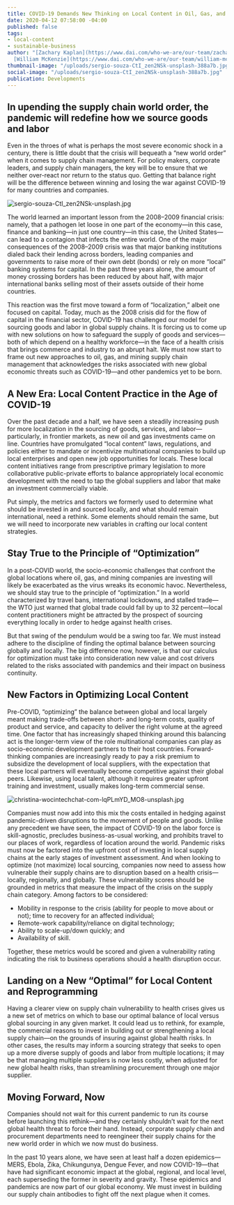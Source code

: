 ```yaml
---
title: COVID-19 Demands New Thinking on Local Content in Oil, Gas, and Mining
date: 2020-04-12 07:58:00 -04:00
published: false
tags:
- local-content
- sustainable-business
author: "[Zachary Kaplan](https://www.dai.com/who-we-are/our-team/zachary-kaplan),
  [William McKenzie](https://www.dai.com/who-we-are/our-team/william-mckenzie\\)"
thumbnail-image: "/uploads/sergio-souza-CtI_zen2NSk-unsplash-388a7b.jpg"
social-image: "/uploads/sergio-souza-CtI_zen2NSk-unsplash-388a7b.jpg"
publication: Developments
---
```


## In upending the supply chain world order, the pandemic will redefine how we source goods and labor

Even in the throes of what is perhaps the most severe economic shock in a century, there is little doubt that the crisis will bequeath a “new world order” when it comes to supply chain management. For policy makers, corporate leaders, and supply chain managers, the key will be to ensure that we neither over-react nor return to the status quo. Getting that balance right will be the difference between winning and losing the war against COVID-19 for many countries and companies. 




![sergio-souza-CtI_zen2NSk-unsplash.jpg](/uploads/sergio-souza-CtI_zen2NSk-unsplash.jpg)

The world learned an important lesson from the 2008–2009 financial crisis: namely, that a pathogen let loose in one part of the economy—in this case, finance and banking—in just one country—in this case, the United States—can lead to a contagion that infects the entire world. One of the major consequences of the 2008–2009 crisis was that major banking institutions dialed back their lending across borders, leading companies and governments to raise more of their own debt (bonds) or rely on more “local” banking systems for capital. In the past three years alone, the amount of money crossing borders has been reduced by about half, with major international banks selling most of their assets outside of their home countries.

This reaction was the first move toward a form of “localization,” albeit one focused on capital. Today, much as the 2008 crisis did for the flow of capital in the financial sector, COVID-19 has challenged our model for sourcing goods and labor in global supply chains. It is forcing us to come up with new solutions on how to safeguard the supply of goods and services—both of which depend on a healthy workforce—in the face of a health crisis that brings commerce and industry to an abrupt halt. We must now start to frame out new approaches to oil, gas, and mining supply chain management that acknowledges the risks associated with new global economic threats such as COVID-19—and other pandemics yet to be born.

## A New Era: Local Content Practice in the Age of COVID-19

Over the past decade and a half, we have seen a steadily increasing push for more localization in the sourcing of goods, services, and labor—particularly, in frontier markets, as new oil and gas investments came on line. Countries have promulgated “local content” laws, regulations, and policies either to mandate or incentivize multinational companies to build up local enterprises and open new job opportunities for locals. These local content initiatives range from prescriptive primary legislation to more collaborative public-private efforts to balance appropriately local economic development with the need to tap the global suppliers and labor that make an investment commercially viable.

Put simply, the metrics and factors we formerly used to determine what should be invested in and sourced locally, and what should remain international, need a rethink. Some elements should remain the same, but we will need to incorporate new variables in crafting our local content strategies.

## Stay True to the Principle of “Optimization”

In a post-COVID world, the socio-economic challenges that confront the global locations where oil, gas, and mining companies are investing will likely be exacerbated as the virus wreaks its economic havoc. Nevertheless, we should stay true to the principle of “optimization.” In a world characterized by travel bans, international lockdowns, and stalled trade—the WTO just warned that global trade could fall by up to 32 percent—local content practitioners might be attracted by the prospect of sourcing everything locally in order to hedge against health crises.

But that swing of the pendulum would be a swing too far. We must instead adhere to the discipline of finding the optimal balance between sourcing globally and locally. The big difference now, however, is that our calculus for optimization must take into consideration new value and cost drivers related to the risks associated with pandemics and their impact on business continuity.

## New Factors in Optimizing Local Content

Pre-COVID, “optimizing” the balance between global and local largely meant making trade-offs between short- and long-term costs, quality of product and service, and capacity to deliver the right volume at the agreed time. One factor that has increasingly shaped thinking around this balancing act is the longer-term view of the role multinational companies can play as socio-economic development partners to their host countries. Forward-thinking companies are increasingly ready to pay a risk premium to subsidize the development of local suppliers, with the expectation that these local partners will eventually become competitive against their global peers. Likewise, using local talent, although it requires greater upfront training and investment, usually makes long-term commercial sense.

![christina-wocintechchat-com-lqPLmYD_MO8-unsplash.jpg](/uploads/christina-wocintechchat-com-lqPLmYD_MO8-unsplash.jpg)

Companies must now add into this mix the costs entailed in hedging against pandemic-driven disruptions to the movement of people and goods. Unlike any precedent we have seen, the impact of COVID-19 on the labor force is skill-agnostic, precludes business-as-usual working, and prohibits travel to our places of work, regardless of location around the world. Pandemic risks must now be factored into the upfront cost of investing in local supply chains at the early stages of investment assessment. And when looking to optimize (not maximize) local sourcing, companies now need to assess how vulnerable their supply chains are to disruption based on a health crisis—locally, regionally, and globally. These vulnerability scores should be grounded in metrics that measure the impact of the crisis on the supply chain category. Among factors to be considered:

* Mobility in response to the crisis (ability for people to move about or not); time to recovery for an affected individual;
* Remote-work capability/reliance on digital technology;
* Ability to scale-up/down quickly; and
* Availability of skill.

Together, these metrics would be scored and given a vulnerability rating indicating the risk to business operations should a health disruption occur.

## Landing on a New “Optimal” for Local Content and Reprogramming

Having a clearer view on supply chain vulnerability to health crises gives us a new set of metrics on which to base our optimal balance of local versus global sourcing in any given market. It could lead us to rethink, for example, the commercial reasons to invest in building out or strengthening a local supply chain—on the grounds of insuring against global health risks. In other cases, the results may inform a sourcing strategy that seeks to open up a more diverse supply of goods and labor from multiple locations; it may be that managing multiple suppliers is now less costly, when adjusted for new global health risks, than streamlining procurement through one major supplier.

## Moving Forward, Now

Companies should not wait for this current pandemic to run its course before launching this rethink—and they certainly shouldn’t wait for the next global health threat to force their hand. Instead, corporate supply chain and procurement departments need to reengineer their supply chains for the new world order in which we now must do business.

In the past 10 years alone, we have seen at least half a dozen epidemics—MERS, Ebola, Zika, Chikungunya, Dengue Fever, and now COVID-19—that have had significant economic impact at the global, regional, and local level, each superseding the former in severity and gravity. These epidemics and pandemics are now part of our global economy. We must invest in building our supply chain antibodies to fight off the next plague when it comes.
